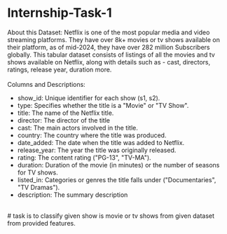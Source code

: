 # Internship-Task-1 <br>
About this Dataset: Netflix is one of the most popular media and video streaming platforms. They have over 8k+ movies or tv shows available on their platform, as of mid-2024, they have over 282 million Subscribers globally. This tabular dataset consists of listings of all the movies and tv shows available on Netflix, along with details such as - cast, directors, ratings, release year, duration more.
<br>
<br>
Columns and Descriptions:<br>
- show_id: Unique identifier for each show (s1, s2).<br>
- type: Specifies whether the title is a "Movie" or "TV Show".<br>
- title: The name of the Netflix title.<br>
- director: The director of the title<br>
- cast: The main actors involved in the title.<br>
- country: The country where the title was produced.<br>
- date_added: The date when the title was added to Netflix.<br>
- release_year: The year the title was originally released.<br>
- rating: The content rating ("PG-13", "TV-MA").<br>
- duration: Duration of the movie (in minutes) or the number of seasons for TV shows.<br>
- listed_in: Categories or genres the title falls under ("Documentaries", "TV Dramas").<br>
- description: The summary description<br>
<br>
# task is to classify given show is movie or tv shows from given dataset from provided features.
